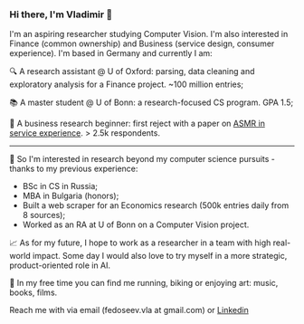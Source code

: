 ### Hi there, I'm Vladimir 👋

I'm an aspiring researcher studying Computer Vision. I'm also interested in Finance (common ownership) and Business (service design, consumer experience). I'm based in Germany and currently I am:

🔍 A research assistant @ U of Oxford: parsing, data cleaning and exploratory analysis for a Finance project. ~100 million entries;

📚 A master student @ U of Bonn: a research-focused CS program. GPA 1.5;

📃 A business research beginner: first reject with a paper on [ASMR in service experience](https://asmruniversity.com/tag/vladimir-fedoseev/). > 2.5k respondents.

_____
🚈 So I'm interested in research beyond my computer science pursuits - thanks to my previous experience:
- BSc in CS in Russia;
- MBA in Bulgaria (honors);
- Built a web scraper for an Economics research (500k entries daily from 8 sources);
- Worked as an RA at U of Bonn on a Computer Vision project.

📈 As for my future, I hope to work as a researcher in a team with high real-world impact. Some day I would also love to try myself in a more strategic, product-oriented role in AI.

🏃 In my free time you can find me running, biking or enjoying art: music, books, films.

Reach me with via email (fedoseev.vla at gmail.com) or [Linkedin](linkedin.com/in/vladimir-fedoseev/)
